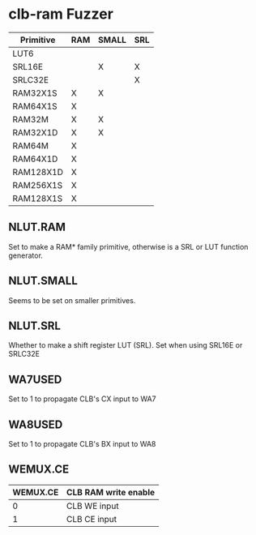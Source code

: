 # clb-ram Fuzzer

| Primitive  | RAM | SMALL | SRL |
|------------|-----|-------|-----|
| LUT6       |     |       |     |
| SRL16E     |     | X     | X   |
| SRLC32E    |     |       | X   |
| RAM32X1S   | X   | X     |     |
| RAM64X1S   | X   |       |     |
| RAM32M     | X   | X     |     |
| RAM32X1D   | X   | X     |     |
| RAM64M     | X   |       |     |
| RAM64X1D   | X   |       |     |
| RAM128X1D  | X   |       |     |
| RAM256X1S  | X   |       |     |
| RAM128X1S  | X   |       |     |


## NLUT.RAM

Set to make a RAM* family primitive, otherwise is a SRL or LUT function generator.


## NLUT.SMALL

Seems to be set on smaller primitives.


## NLUT.SRL

Whether to make a shift register LUT (SRL). Set when using SRL16E or SRLC32E


## WA7USED

Set to 1 to propagate CLB's CX input to WA7


## WA8USED

Set to 1 to propagate CLB's BX input to WA8


## WEMUX.CE

| WEMUX.CE  | CLB RAM write enable |
|-----------|----------------------|
| 0         | CLB WE input         |
| 1         | CLB CE input         |


